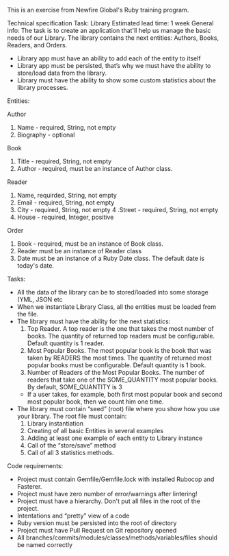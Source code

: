 This is an exercise from Newfire Global's Ruby training program.

Technical specification
Task: Library
Estimated lead time: 1 week
General info: The task is to create an application that'll help us manage the basic needs of our Library. The library contains the next entities: Authors, Books, Readers, and Orders.
- Library app must have an ability to add each of the entity to itself
- Library app must be persisted, that’s why we must have the ability to store/load data from the library.
- Library must have the ability to show some custom statistics about the library processes.

Entities:

Author
1. Name - required, String, not empty
2. Biography - optional

Book
1. Title - required,  String, not empty
2. Author  - required, must be an instance of Author class.

Reader
1. Name, requirded, String, not empty
2. Email - required, String, not empty
3. City - required, String, not empty
4 .Street - required, String, not empty
5. House - required, Integer, positive

Order 
1. Book - required, must be an instance of Book class.
2. Reader must be an instance of Reader class
3. Date must be an instance of a Ruby Date class. The default date is today's date. 

Tasks:
- All the data of the library can be to stored/loaded into some storage (YML, JSON etc
- When we instantiate Library Class, all the entities must be loaded from the file.
- The library must have the ability for the next statistics:
  1. Top Reader. A top reader is the one that takes the most number of 
books. The quantity of returned top readers must be configurable. Default quantity is  1 reader.
  2. Most Popular Books. The most popular book is the book that was taken by READERS the most times. The quantity of returned most popular books must be configurable. Default quantity is 1 book.
  3. Number of Readers of the Most Popular Books. The number of readers that take one of the SOME_QUANTITY most popular books. By default, SOME_QUANTITY is 3
  * If a user takes, for example, both first most popular book and second most popular book, then we count him one time.
- The library must contain “seed” (root) file where you show how you use your library. The root file must contain: 
  1. Library instantiation
  2. Creating of all basic Entities in several examples
  3. Adding at least one example of each entity to Library instance
  4. Call of the “store/save” method
  5. Call of all 3 statistics methods.

Code requirements:
- Project must contain Gemfile/Gemfile.lock with installed Rubocop and Fasterer.
- Project must have zero number of error/warnings after lintering!
- Project must have a hierarchy. Don't put all files in the root of the project. 
- Intentations and “pretty” view of a code
- Ruby version must be persisted into the root of directory
- Project must have Pull Request on Git repository opened
- All branches/commits/modules/classes/methods/variables/files should be named correctly
